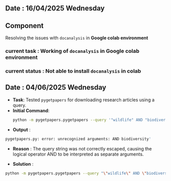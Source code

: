 ## Date : 16/04/2025 Wednesday

## Component 
Resolving the issues with `docanalysis` in **Google colab environment**
### **current task** : Working of `docanalysis` in **Google colab** environment
### **current status** : Not able to install `docanalysis` in colab


## Date : 04/06/2025 Wednesday

- **Task**: Tested `pygetpapers` for downloading research articles using a query.
- **Initial Command**:
  ```bash
  python -m pygetpapers.pygetpapers --query '"wildlife" AND "biodiversity"' --pdf --limit 5 --output downloaded_file --api openalex --output Wildlife

- **Output** :
```bash
pygetpapers.py: error: unrecognized arguments: AND biodiversity'
```
- **Reason** : The query string was not correctly escaped, causing the logical operator AND to be interpreted as separate arguments.

- **Solution** : 
```bash
python -m pygetpapers.pygetpapers --query "\"wildlife\" AND \"biodiversity\"" --pdf --limit 5 --output Wildlife --api openalex
```
